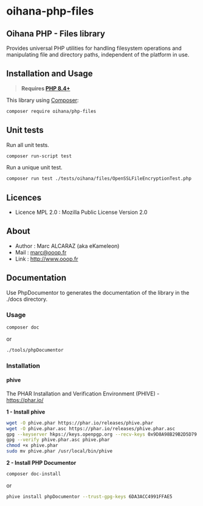 # oihana-php-files

## Oihana PHP - Files library

Provides universal PHP utilities for handling filesystem operations and manipulating file and directory paths, independent of the platform in use.

## Installation and Usage

> **Requires [PHP 8.4+](https://php.net/releases/)**

This library using [Composer](https://getcomposer.org):

```bash
composer require oihana/php-files
```

## Unit tests

Run all unit tests.
```bash
composer run-script test
```

Run a unique unit test.
```bash
composer run test ./tests/oihana/files/OpenSSLFileEncryptionTest.php
```

## Licences
 * Licence MPL 2.0 : Mozilla Public License Version 2.0

## About
 * Author : Marc ALCARAZ (aka eKameleon)
 * Mail : marc@ooop.fr
 * Link : http://www.ooop.fr

## Documentation

Use PhpDocumentor to generates the documentation of the library in the ./docs directory.

### Usage

```bash
composer doc
```
or
```bash
./tools/phpDocumentor
```

### Installation

#### phive

The PHAR Installation and Verification Environment (PHIVE) - https://phar.io/

**1 - Install phive**
```bash
wget -O phive.phar https://phar.io/releases/phive.phar
wget -O phive.phar.asc https://phar.io/releases/phive.phar.asc
gpg --keyserver hkps://keys.openpgp.org --recv-keys 0x9D8A98B29B2D5D79
gpg --verify phive.phar.asc phive.phar
chmod +x phive.phar
sudo mv phive.phar /usr/local/bin/phive
```

**2 - Install PHP Documentor**
```bash
composer doc-install
```
or
```bash
phive install phpDocumentor --trust-gpg-keys 6DA3ACC4991FFAE5
```

